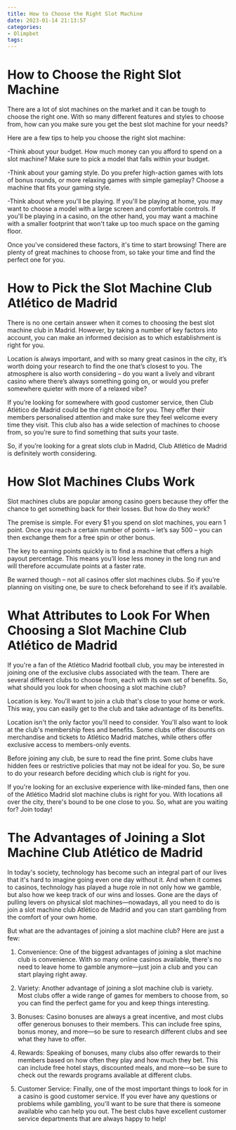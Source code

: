 ```yaml
---
title: How to Choose the Right Slot Machine 
date: 2023-01-14 21:13:57
categories:
- Olimpbet
tags:
---
```



#  How to Choose the Right Slot Machine 

There are a lot of slot machines on the market and it can be tough to choose the right one. With so many different features and styles to choose from, how can you make sure you get the best slot machine for your needs?

Here are a few tips to help you choose the right slot machine:

-Think about your budget. How much money can you afford to spend on a slot machine? Make sure to pick a model that falls within your budget.

-Think about your gaming style. Do you prefer high-action games with lots of bonus rounds, or more relaxing games with simple gameplay? Choose a machine that fits your gaming style.

-Think about where you'll be playing. If you'll be playing at home, you may want to choose a model with a large screen and comfortable controls. If you'll be playing in a casino, on the other hand, you may want a machine with a smaller footprint that won't take up too much space on the gaming floor.

Once you've considered these factors, it's time to start browsing! There are plenty of great machines to choose from, so take your time and find the perfect one for you.

#  How to Pick the Slot Machine Club Atlético de Madrid 

There is no one certain answer when it comes to choosing the best slot machine club in Madrid. However, by taking a number of key factors into account, you can make an informed decision as to which establishment is right for you.

Location is always important, and with so many great casinos in the city, it’s worth doing your research to find the one that’s closest to you. The atmosphere is also worth considering – do you want a lively and vibrant casino where there’s always something going on, or would you prefer somewhere quieter with more of a relaxed vibe?

If you’re looking for somewhere with good customer service, then Club Atlético de Madrid could be the right choice for you. They offer their members personalised attention and make sure they feel welcome every time they visit. This club also has a wide selection of machines to choose from, so you’re sure to find something that suits your taste.

So, if you’re looking for a great slots club in Madrid, Club Atlético de Madrid is definitely worth considering.

#  How Slot Machines Clubs Work 

Slot machines clubs are popular among casino goers because they offer the chance to get something back for their losses. But how do they work?

The premise is simple. For every $1 you spend on slot machines, you earn 1 point. Once you reach a certain number of points – let’s say 500 – you can then exchange them for a free spin or other bonus.

The key to earning points quickly is to find a machine that offers a high payout percentage. This means you’ll lose less money in the long run and will therefore accumulate points at a faster rate.

Be warned though – not all casinos offer slot machines clubs. So if you’re planning on visiting one, be sure to check beforehand to see if it’s available.

#  What Attributes to Look For When Choosing a Slot Machine Club Atlético de Madrid 

If you're a fan of the Atlético Madrid football club, you may be interested in joining one of the exclusive clubs associated with the team. There are several different clubs to choose from, each with its own set of benefits. So, what should you look for when choosing a slot machine club?

Location is key. You'll want to join a club that's close to your home or work. This way, you can easily get to the club and take advantage of its benefits.

Location isn't the only factor you'll need to consider. You'll also want to look at the club's membership fees and benefits. Some clubs offer discounts on merchandise and tickets to Atlético Madrid matches, while others offer exclusive access to members-only events.

Before joining any club, be sure to read the fine print. Some clubs have hidden fees or restrictive policies that may not be ideal for you. So, be sure to do your research before deciding which club is right for you.

If you're looking for an exclusive experience with like-minded fans, then one of the Atlético Madrid slot machine clubs is right for you. With locations all over the city, there's bound to be one close to you. So, what are you waiting for? Join today!

#  The Advantages of Joining a Slot Machine Club Atlético de Madrid
In today's society, technology has become such an integral part of our lives that it's hard to imagine going even one day without it. And when it comes to casinos, technology has played a huge role in not only how we gamble, but also how we keep track of our wins and losses. Gone are the days of pulling levers on physical slot machines—nowadays, all you need to do is join a slot machine club Atlético de Madrid and you can start gambling from the comfort of your own home.

But what are the advantages of joining a slot machine club? Here are just a few:

1. Convenience: One of the biggest advantages of joining a slot machine club is convenience. With so many online casinos available, there's no need to leave home to gamble anymore—just join a club and you can start playing right away.

2. Variety: Another advantage of joining a slot machine club is variety. Most clubs offer a wide range of games for members to choose from, so you can find the perfect game for you and keep things interesting.

3. Bonuses: Casino bonuses are always a great incentive, and most clubs offer generous bonuses to their members. This can include free spins, bonus money, and more—so be sure to research different clubs and see what they have to offer.

4. Rewards: Speaking of bonuses, many clubs also offer rewards to their members based on how often they play and how much they bet. This can include free hotel stays, discounted meals, and more—so be sure to check out the rewards programs available at different clubs.

5. Customer Service: Finally, one of the most important things to look for in a casino is good customer service. If you ever have any questions or problems while gambling, you'll want to be sure that there is someone available who can help you out. The best clubs have excellent customer service departments that are always happy to help!
